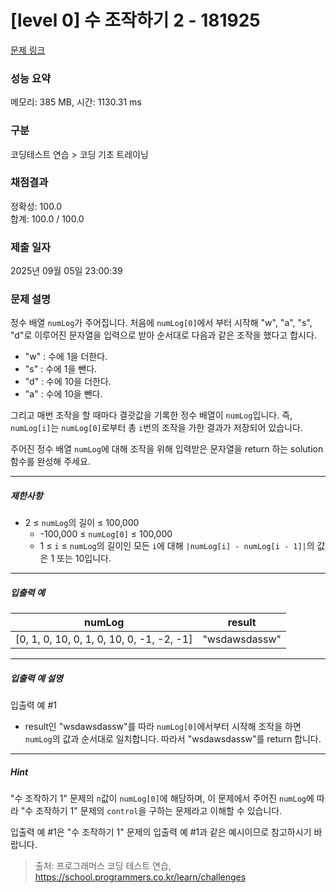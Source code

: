 # [level 0] 수 조작하기 2 - 181925 

[문제 링크](https://school.programmers.co.kr/learn/courses/30/lessons/181925) 

### 성능 요약

메모리: 385 MB, 시간: 1130.31 ms

### 구분

코딩테스트 연습 > 코딩 기초 트레이닝

### 채점결과

정확성: 100.0<br/>합계: 100.0 / 100.0

### 제출 일자

2025년 09월 05일 23:00:39

### 문제 설명

<p>정수 배열 <code>numLog</code>가 주어집니다. 처음에 <code>numLog[0]</code>에서 부터 시작해 "w", "a", "s", "d"로 이루어진 문자열을 입력으로 받아 순서대로 다음과 같은 조작을 했다고 합시다.</p>

<ul>
<li>"w" : 수에 1을 더한다.</li>
<li>"s" : 수에 1을 뺀다.</li>
<li>"d" : 수에 10을 더한다.</li>
<li>"a" : 수에 10을 뺀다.</li>
</ul>

<p>그리고 매번 조작을 할 때마다 결괏값을 기록한 정수 배열이 <code>numLog</code>입니다. 즉, <code>numLog[i]</code>는 <code>numLog[0]</code>로부터 총 <code>i</code>번의 조작을 가한 결과가 저장되어 있습니다.</p>

<p>주어진 정수 배열 <code>numLog</code>에 대해 조작을 위해 입력받은 문자열을 return 하는 solution 함수를 완성해 주세요.</p>

<hr>

<h5>제한사항</h5>

<ul>
<li>2 ≤ <code>numLog</code>의 길이 ≤ 100,000

<ul>
<li>-100,000 ≤ <code>numLog[0]</code> ≤ 100,000</li>
<li>1 ≤ <code>i</code> ≤ <code>numLog</code>의 길이인 모든 <code>i</code>에 대해 <code>|numLog[i] - numLog[i - 1]|</code>의 값은 1 또는 10입니다.</li>
</ul></li>
</ul>

<hr>

<h5>입출력 예</h5>
<table class="table">
        <thead><tr>
<th>numLog</th>
<th>result</th>
</tr>
</thead>
        <tbody><tr>
<td>[0, 1, 0, 10, 0, 1, 0, 10, 0, -1, -2, -1]</td>
<td>"wsdawsdassw"</td>
</tr>
</tbody>
      </table>
<hr>

<h5>입출력 예 설명</h5>

<p>입출력 예 #1</p>

<ul>
<li>result인 "wsdawsdassw"를 따라 <code>numLog[0]</code>에서부터 시작해 조작을 하면 <code>numLog</code>의 값과 순서대로 일치합니다. 따라서 "wsdawsdassw"를 return 합니다.</li>
</ul>

<hr>

<h5>Hint</h5>

<p>"수 조작하기 1" 문제의 <code>n</code>값이 <code>numLog[0]</code>에 해당하며, 이 문제에서 주어진 <code>numLog</code>에 따라 "수 조작하기 1" 문제의 <code>control</code>을 구하는 문제라고 이해할 수 있습니다.</p>

<p>입출력 예 #1은 "수 조작하기 1" 문제의 입출력 예 #1과 같은 예시이므로 참고하시기 바랍니다.</p>


> 출처: 프로그래머스 코딩 테스트 연습, https://school.programmers.co.kr/learn/challenges